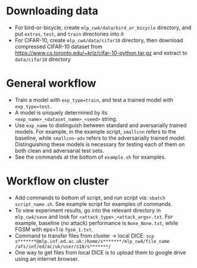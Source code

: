 # Downloading data

* For bird-or-bicycle, create `mlp_cw4/data/bird_or_bicycle` directory, and put `extras`, `test`, and `train` directories into it
* For CIFAR-10, create `mlp_cw4/data/cifar10` directory, then download compressed CIFAR-10 dataset from 
<https://www.cs.toronto.edu/~kriz/cifar-10-python.tar.gz> and extract to `data/cifar10` directory

# General workflow
* Train a model with `exp_type=train`, and test a trained model with `exp_type=test`.
* A model is uniquely determined by its `<exp_name>_<dataset_name>_<seed>` string.  
* Use `exp_name` to distinguish between standard and aversarially trained models. For example, in the example script,
`smallcnn` refers to the baseline, while `smallcnn-adv` refers to the adversarially trained model. Distinguishing these models
is necessary for testing each of them on both clean and adversarial test sets.
* See the commands at the bottom of `example.sh` for examples.

# Workflow on cluster
* Add commands to bottom of script, and run script via: `sbatch script_name.sh`. See example script for examples of commands.
* To view experiment results, go into the relevant directory in `mlp_cw4/save` and look for `<attack_type>_<attack_args>.txt`. 
For example, baseline (no attack) performance is `None_None.txt`, while FGSM with eps=1 is `fgsm_1.txt`.
* Command to transfer files from cluster -> local DICE: `scp s*******@mlp.inf.ed.ac.uk:/home/s*******/mlp_cw4/file_name /afs/inf/ed/ac/uk/user/s18/s*******/`
* One way to get files from local DICE is to upload them to google drive using an internet browser.